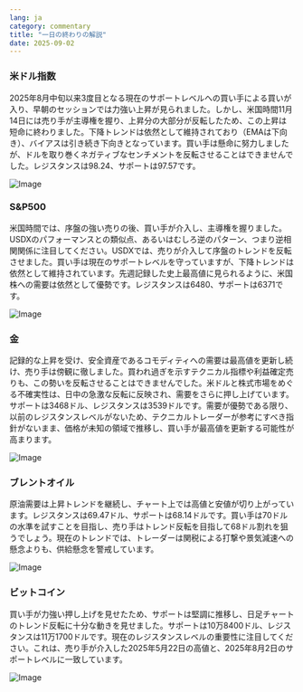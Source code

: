 ```yaml
---
lang: ja
category: commentary
title: "一日の終わりの解説"
date: 2025-09-02
---
```


### 米ドル指数

2025年8月中旬以来3度目となる現在のサポートレベルへの買い手による買いが入り、早朝のセッションでは力強い上昇が見られました。しかし、米国時間11月14日には売り手が主導権を握り、上昇分の大部分が反転したため、この上昇は短命に終わりました。下降トレンドは依然として維持されており（EMAは下向き）、バイアスは引き続き下向きとなっています。買い手は懸命に努力しましたが、ドルを取り巻くネガティブなセンチメントを反転させることはできませんでした。レジスタンスは98.24、サポートは97.57です。

![Image](https://markleighedu.github.io/img/Sep-2025/02-Sep-2025/usdindex.jpg)

### S&P500

米国時間では、序盤の強い売りの後、買い手が介入し、主導権を握りました。USDXのパフォーマンスとの類似点、あるいはむしろ逆のパターン、つまり逆相関関係に注目してください。USDXでは、売りが介入して序盤のトレンドを反転させました。買い手は現在のサポートレベルを守っていますが、下降トレンドは依然として維持されています。先週記録した史上最高値に見られるように、米国株への需要は依然として優勢です。レジスタンスは6480、サポートは6371です。

![Image](https://markleighedu.github.io/img/Sep-2025/02-Sep-2025/sp500.jpg)

### 金

記録的な上昇を受け、安全資産であるコモディティへの需要は最高値を更新し続け、売り手は傍観に徹しました。買われ過ぎを示すテクニカル指標や利益確定売りも、この勢いを反転させることはできませんでした。米ドルと株式市場をめぐる不確実性は、日中の急激な反転に反映され、需要をさらに押し上げています。サポートは3468ドル、レジスタンスは3539ドルです。需要が優勢である限り、以前のレジスタンスレベルがないため、テクニカルトレーダーが参考にすべき指針がないまま、価格が未知の領域で推移し、買い手が最高値を更新する可能性が高まります。

![Image](https://markleighedu.github.io/img/Sep-2025/02-Sep-2025/gold.jpg)

### ブレントオイル

原油需要は上昇トレンドを継続し、チャート上では高値と安値が切り上がっています。レジスタンスは69.47ドル、サポートは68.14ドルです。買い手は70ドルの水準を試すことを目指し、売り手はトレンド反転を目指して68ドル割れを狙うでしょう。現在のトレンドでは、トレーダーは関税による打撃や景気減速への懸念よりも、供給懸念を警戒しています。

![Image](https://markleighedu.github.io/img/Sep-2025/02-Sep-2025/brentoil.jpg)

### ビットコイン

買い手が力強い押し上げを見せたため、サポートは堅調に推移し、日足チャートのトレンド反転に十分な動きを見せました。サポートは10万8400ドル、レジスタンスは11万1700ドルです。現在のレジスタンスレベルの重要性に注目してください。これは、売り手が介入した2025年5月22日の高値と、2025年8月2日のサポートレベルに一致しています。

![Image](https://markleighedu.github.io/img/Sep-2025/02-Sep-2025/bitcoin.jpg)

